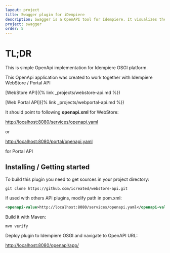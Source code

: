 ```yaml
---
layout: project
title: Swagger plugin for iDempiere
description: Swagger is a OpenAPI tool for Idempiere. It visualizes the RESTful API and allows users to test the API.
project: swagger
order: 5
---
```


# TL;DR
This is simple OpenApi implementation for Idempiere OSGI platform.

This OpenApi application was created to work together with Idempiere WebStore / Portal API

[WebStore API]({% link _projects/webstore-api.md %})

[Web Portal API]({% link _projects/webportal-api.md %})

It should point to following **openapi.xml** for WebStore:

[http://localhost:8080/services/openapi.yaml](http://localhost:8080/services/openapi.yaml)

or 

[http://localhost:8080/portal/openapi.yaml](http://localhost:8080/portal/openapi.yaml)

for Portal API


## Installing / Getting started

To build this plugin you need to get sources in your project directory:

```shell
git clone https://github.com/icreated/webstore-api.git
```

If used with others API plugins, modify path in pom.xml:

```xml
<openapi-value>http://localhost:8080/services/openapi.yaml</openapi-value>
```

Build it with Maven:

```shell
mvn verify
```

Deploy plugin to Idempiere OSGI and navigate to OpenAPI URL:

[http://localhost:8080/openapi/app/](http://localhost:8080/openapi/app/)

